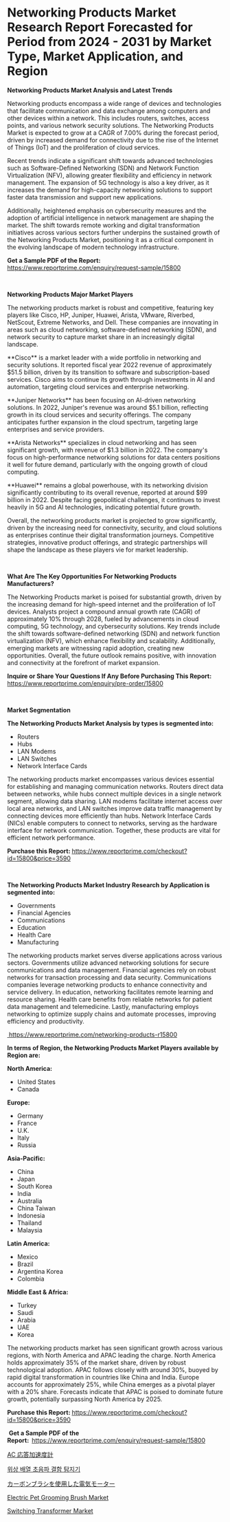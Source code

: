 <p><h1>Networking Products Market Research Report Forecasted for Period from 2024 -  2031 by Market Type, Market Application, and Region</h1></p><p><strong>Networking Products Market Analysis and Latest Trends</strong></p>
<p><p>Networking products encompass a wide range of devices and technologies that facilitate communication and data exchange among computers and other devices within a network. This includes routers, switches, access points, and various network security solutions. The Networking Products Market is expected to grow at a CAGR of 7.00% during the forecast period, driven by increased demand for connectivity due to the rise of the Internet of Things (IoT) and the proliferation of cloud services.</p><p>Recent trends indicate a significant shift towards advanced technologies such as Software-Defined Networking (SDN) and Network Function Virtualization (NFV), allowing greater flexibility and efficiency in network management. The expansion of 5G technology is also a key driver, as it increases the demand for high-capacity networking solutions to support faster data transmission and support new applications.</p><p>Additionally, heightened emphasis on cybersecurity measures and the adoption of artificial intelligence in network management are shaping the market. The shift towards remote working and digital transformation initiatives across various sectors further underpins the sustained growth of the Networking Products Market, positioning it as a critical component in the evolving landscape of modern technology infrastructure.</p></p>
<p><strong>Get a Sample PDF of the Report:&nbsp;</strong> <a href="https://www.reportprime.com/enquiry/request-sample/15800">https://www.reportprime.com/enquiry/request-sample/15800</a></p>
<p>&nbsp;</p>
<p><strong>Networking Products Major Market Players</strong></p>
<p><p>The networking products market is robust and competitive, featuring key players like Cisco, HP, Juniper, Huawei, Arista, VMware, Riverbed, NetScout, Extreme Networks, and Dell. These companies are innovating in areas such as cloud networking, software-defined networking (SDN), and network security to capture market share in an increasingly digital landscape.</p><p>**Cisco** is a market leader with a wide portfolio in networking and security solutions. It reported fiscal year 2022 revenue of approximately $51.5 billion, driven by its transition to software and subscription-based services. Cisco aims to continue its growth through investments in AI and automation, targeting cloud services and enterprise networking.</p><p>**Juniper Networks** has been focusing on AI-driven networking solutions. In 2022, Juniper's revenue was around $5.1 billion, reflecting growth in its cloud services and security offerings. The company anticipates further expansion in the cloud spectrum, targeting large enterprises and service providers.</p><p>**Arista Networks** specializes in cloud networking and has seen significant growth, with revenue of $1.3 billion in 2022. The company's focus on high-performance networking solutions for data centers positions it well for future demand, particularly with the ongoing growth of cloud computing.</p><p>**Huawei** remains a global powerhouse, with its networking division significantly contributing to its overall revenue, reported at around $99 billion in 2022. Despite facing geopolitical challenges, it continues to invest heavily in 5G and AI technologies, indicating potential future growth.</p><p>Overall, the networking products market is projected to grow significantly, driven by the increasing need for connectivity, security, and cloud solutions as enterprises continue their digital transformation journeys. Competitive strategies, innovative product offerings, and strategic partnerships will shape the landscape as these players vie for market leadership.</p></p>
<p>&nbsp;</p>
<p><strong>What Are The Key Opportunities For Networking Products Manufacturers?</strong></p>
<p><p>The Networking Products market is poised for substantial growth, driven by the increasing demand for high-speed internet and the proliferation of IoT devices. Analysts project a compound annual growth rate (CAGR) of approximately 10% through 2028, fueled by advancements in cloud computing, 5G technology, and cybersecurity solutions. Key trends include the shift towards software-defined networking (SDN) and network function virtualization (NFV), which enhance flexibility and scalability. Additionally, emerging markets are witnessing rapid adoption, creating new opportunities. Overall, the future outlook remains positive, with innovation and connectivity at the forefront of market expansion.</p></p>
<p><strong>Inquire or Share Your Questions If Any Before Purchasing This Report:</strong> <a href="https://www.reportprime.com/enquiry/pre-order/15800">https://www.reportprime.com/enquiry/pre-order/15800</a></p>
<p>&nbsp;</p>
<p><strong>Market Segmentation</strong></p>
<p><strong>The Networking Products Market Analysis by types is segmented into:</strong></p>
<p><ul><li>Routers</li><li>Hubs</li><li>LAN Modems</li><li>LAN Switches</li><li>Network Interface Cards</li></ul></p>
<p><p>The networking products market encompasses various devices essential for establishing and managing communication networks. Routers direct data between networks, while hubs connect multiple devices in a single network segment, allowing data sharing. LAN modems facilitate internet access over local area networks, and LAN switches improve data traffic management by connecting devices more efficiently than hubs. Network Interface Cards (NICs) enable computers to connect to networks, serving as the hardware interface for network communication. Together, these products are vital for efficient network performance.</p></p>
<p><strong>Purchase this Report:&nbsp;</strong><a href="https://www.reportprime.com/checkout?id=15800&price=3590">https://www.reportprime.com/checkout?id=15800&price=3590</a></p>
<p>&nbsp;</p>
<p><strong>The Networking Products Market Industry Research by Application is segmented into:</strong></p>
<p><ul><li>Governments</li><li>Financial Agencies</li><li>Communications</li><li>Education</li><li>Health Care</li><li>Manufacturing</li></ul></p>
<p><p>The networking products market serves diverse applications across various sectors. Governments utilize advanced networking solutions for secure communications and data management. Financial agencies rely on robust networks for transaction processing and data security. Communications companies leverage networking products to enhance connectivity and service delivery. In education, networking facilitates remote learning and resource sharing. Health care benefits from reliable networks for patient data management and telemedicine. Lastly, manufacturing employs networking to optimize supply chains and automate processes, improving efficiency and productivity.</p></p>
<p><a href="https://www.reportprime.com/networking-products-r15800">&nbsp;https://www.reportprime.com/networking-products-r15800</a></p>
<p><strong>In terms of Region, the Networking Products Market Players available by Region are:</strong></p>
<p>
    <p> <strong> North America: </strong>
        <ul>
            <li>United States</li>
            <li>Canada</li>
        </ul>
        </p> 
    <p> <strong> Europe: </strong>
        <ul>
            <li>Germany</li>
            <li>France</li>
            <li>U.K.</li>
            <li>Italy</li>
            <li>Russia</li>
        </ul>
        </p> 
    <p> <strong> Asia-Pacific: </strong>
        <ul>
            <li>China</li>
            <li>Japan</li>
            <li>South Korea</li>
            <li>India</li>
            <li>Australia</li>
            <li>China Taiwan</li>
            <li>Indonesia</li>
            <li>Thailand</li>
            <li>Malaysia</li>
        </ul>
        </p> 
    <p> <strong> Latin America: </strong>
        <ul>
            <li>Mexico</li>
            <li>Brazil</li>
            <li>Argentina Korea</li>
            <li>Colombia</li>
        </ul>
        </p> 
    <p> <strong> Middle East & Africa: </strong>
        <ul>
            <li>Turkey</li>
            <li>Saudi</li>
            <li>Arabia</li>
            <li>UAE</li>
            <li>Korea</li>
        </ul>
    </p>
    </p>
<p><p>The networking products market has seen significant growth across various regions, with North America and APAC leading the charge. North America holds approximately 35% of the market share, driven by robust technological adoption. APAC follows closely with around 30%, buoyed by rapid digital transformation in countries like China and India. Europe accounts for approximately 25%, while China emerges as a pivotal player with a 20% share. Forecasts indicate that APAC is poised to dominate future growth, potentially surpassing North America by 2025.</p></p>
<p><strong>Purchase this Report: </strong><a href="https://www.reportprime.com/checkout?id=15800&price=3590">https://www.reportprime.com/checkout?id=15800&price=3590</a></p>
<p>&nbsp;<strong>Get a Sample PDF of the Report:&nbsp;&nbsp;</strong><a href="https://www.reportprime.com/enquiry/request-sample/15800">https://www.reportprime.com/enquiry/request-sample/15800</a></p>
<p><strong></strong></p>
<p><p><a href="https://medium.com/@davidowell8/ac-response-accelerometers-market-%E3%81%AF-%E3%82%B3%E3%82%B9%E3%83%88%E7%AE%A1%E7%90%86%E3%81%A8%E5%8A%B9%E7%8E%87%E5%90%91%E4%B8%8A%E3%82%92%E5%84%AA%E5%85%88%E3%81%97%E3%81%BE%E3%81%99-%E3%81%95%E3%82%89%E3%81%AB-%E5%A0%B1%E5%91%8A%E6%9B%B8%E3%81%AF%E5%B8%82%E5%A0%B4%E3%81%AE%E9%9C%80%E8%A6%81%E9%9D%A2%E3%81%A8%E4%BE%9B%E7%B5%A6%E9%9D%A2%E3%81%AE%E4%B8%A1%E6%96%B9%E3%82%92%E3%82%AB%E3%83%90%E3%83%BC%E3%81%97%E3%81%A6%E3%81%84%E3%81%BE%E3%81%99-ac-response-dd26b3de606a">AC 応答加速度計</a></p><p><a href="https://medium.com/@darrylnorton87/phased-array-ultrasonic-flaw-detector-market-%EC%9D%98-%EA%B8%80%EB%A1%9C%EB%B2%8C-%EC%8B%9C%EC%9E%A5-%EA%B0%9C%EC%9A%94%EB%8A%94-%EC%A0%84-%EC%84%B8%EA%B3%84-%EB%B0%8F-%EC%A3%BC%EC%9A%94-%EC%8B%9C%EC%9E%A5%EC%9D%98-%EC%82%B0%EC%97%85%EC%97%90-%EC%98%81%ED%96%A5%EC%9D%84-%EB%AF%B8%EC%B9%98%EB%8A%94-%EC%A3%BC%EC%9A%94-%ED%8A%B8%EB%A0%8C%EB%93%9C%EC%97%90-%EB%8C%80%ED%95%9C-437b47d80a60">위상 배열 초음파 결함 탐지기</a></p><p><a href="https://medium.com/@dannyharber2023/electrical-motors-used-carbon-brush-market-%E3%81%AF-%E3%82%B3%E3%82%B9%E3%83%88%E7%AE%A1%E7%90%86%E3%81%A8%E5%8A%B9%E7%8E%87%E5%90%91%E4%B8%8A%E3%82%92%E5%84%AA%E5%85%88%E3%81%97%E3%81%BE%E3%81%99-%E3%81%95%E3%82%89%E3%81%AB-%E5%A0%B1%E5%91%8A%E6%9B%B8%E3%81%AF%E5%B8%82%E5%A0%B4%E3%81%AE%E9%9C%80%E8%A6%81%E9%9D%A2%E3%81%A8%E4%BE%9B%E7%B5%A6%E9%9D%A2%E3%81%AE%E4%B8%A1%E6%96%B9%E3%82%92%E3%82%AB%E3%83%90%E3%83%BC%E3%81%97%E3%81%A6%E3%81%84%E3%81%BE%E3%81%99-679a7544a0c0?postPublishedType=initial">カーボンブラシを使用した電気モーター</a></p><p><a href="https://medium.com/@menrave8_9782/in-the-electric-pet-grooming-brush-market-the-main-focus-is-on-keeping-costs-low-and-getting-the-18ecbdf7dd04">Electric Pet Grooming Brush Market</a></p><p><a href="https://www.linkedin.com/pulse/global-switching-transformer-industry-research-report-competitive-ebtwf?trackingId=QP%2FpzFk1QH6g6TSJD1Bb8A%3D%3D">Switching Transformer Market</a></p></p>